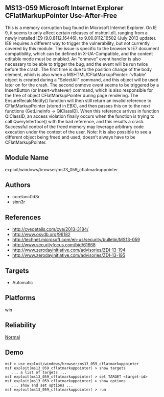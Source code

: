 ## MS13-059 Microsoft Internet Explorer CFlatMarkupPointer Use-After-Free

This is a memory corruption bug found in Microsoft Internet 
Explorer. On IE 9, it seems to only affect certain releases 
of mshtml.dll, ranging from a newly installed IE9 
(9.0.8112.16446), to 9.00.8112.16502 (July 2013 update). IE8 
requires a different way to trigger the vulnerability, but 
not currently covered by this module. The issue is specific 
to the browser's IE7 document compatibility, which can be 
defined in X-UA-Compatible, and the content editable mode 
must be enabled. An "onmove" event handler is also necessary 
to be able to trigger the bug, and the event will be run 
twice before the crash. The first time is due to the 
position change of the body element, which is also when a 
MSHTML!CFlatMarkupPointer::`vftable' object is created 
during a "SelectAll" command, and this object will be used 
later on for the crash. The second onmove event seems to be 
triggered by a InsertButton (or Insert-whatever) command, 
which is also responsible for the free of object 
CFlatMarkupPointer during page rendering. The 
EnsureRecalcNotify() function will then still return an 
invalid reference to CFlatMarkupPointer (stored in EBX), and 
then passes this on to the next functions (GetLineInfo -> 
QIClassID). When this reference arrives in function 
QIClassID, an access violation finally occurs when the 
function is trying to call QueryInterface() with the bad 
reference, and this results a crash. Successful control of 
the freed memory may leverage arbitrary code execution under 
the context of the user. Note: It is also possible to see a 
different object being freed and used, doesn't always have 
to be CFlatMarkupPointer.


## Module Name
exploit/windows/browser/ms13_059_cflatmarkuppointer

## Authors
* corelanc0d3r
* sinn3r


## References
* http://cvedetails.com/cve/2013-3184/
* http://www.osvdb.org/96182
* http://technet.microsoft.com/en-us/security/bulletin/MS13-059
* http://www.securityfocus.com/bid/61668
* http://www.zerodayinitiative.com/advisories/ZDI-13-194
* http://www.zerodayinitiative.com/advisories/ZDI-13-195



## Targets
* Automatic


## Platforms
win

## Reliability
[Normal](https://github.com/rapid7/metasploit-framework/wiki/Exploit-Ranking)

## Demo

```
msf > use exploit/windows/browser/ms13_059_cflatmarkuppointer
msf exploit(ms13_059_cflatmarkuppointer) > show targets
   ... a list of targets ...
msf exploit(ms13_059_cflatmarkuppointer) > set TARGET <target-id>
msf exploit(ms13_059_cflatmarkuppointer) > show options
   ... show and set options ...
msf exploit(ms13_059_cflatmarkuppointer) > run
```
    
    